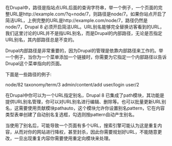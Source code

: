 在Drupal中，路径是指站点URL后面的查询字符串，举一个例子，一个页面的完整URL是http://example.com/?q=node/7，则路径是node/7。如果你站点开启了简洁URL，上例完整的URL是http://example.com/node/7，路径仍然是node/7，Drupal 8 必须开启简洁URL。URL别名能够完全替换访客看到的URL，我们这里讨论的URL并不是指URL别名，而是Drupal的内部路径，无论是否指定URL别名，其内部路径总是不变的。

Drupal内部路径是非常重要的，因为Drupal的管理是依靠内部路径来工作的。举一个例子，当你为一个菜单添加一个链接时，你需要为它指定一个内部路径以告诉Drupal这个菜单指向的页面。

下面是一些路径的例子:

node/82
taxonomy/term/3
admin/content/add
user/login
user/2

在Drupal中你可以为一个URL指定别名，Drupal 8 已集成了path模块，其功能是提供URL别名管理，你可以对URL别名进行编辑、删除等。也可以批量更新URL别名，这需要使用贡献模块pathauto，这个模块允许你设置别名pattern，它在内容类型表单创建了自动别名复选框，勾选则按pattern自动产生别名。

当使用了别名后，可能导致一个页面有多个URL，搜索引擎可能认为这是重复内容，从而对你的网站进行降权，甚至封杀，因此你需要规划好URL，不能随意更改，一旦出现重复内容你需要使用重定向模块来处理。

